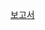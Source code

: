 [보고서](https://docs.google.com/document/d/1gkJMDGrmYrydyPKQl5Pf2EFtjs4PWlzKuTEv3sClQ8Q/edit?tab=t.0)

